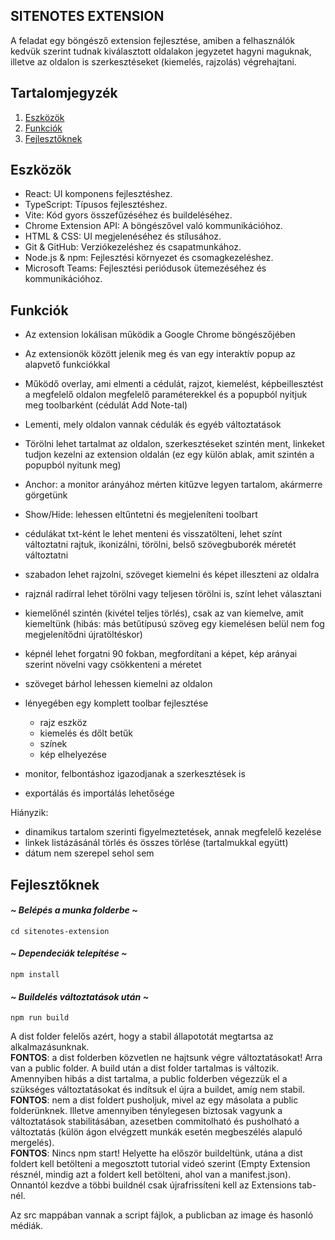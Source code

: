 SITENOTES EXTENSION
--

A feladat egy böngésző extension fejlesztése, amiben a felhasználók kedvük szerint tudnak kiválasztott oldalakon jegyzetet hagyni maguknak, illetve az oldalon is szerkesztéseket (kiemelés, rajzolás) végrehajtani.

## Tartalomjegyzék

1. [Eszközök](#eszközök)
2. [Funkciók](#funkciók)
3. [Fejlesztőknek](#fejlesztőknek)

## Eszközök

- React: UI komponens fejlesztéshez.
- TypeScript: Típusos fejlesztéshez.
- Vite: Kód gyors összefűzéséhez és buildeléséhez.
- Chrome Extension API: A böngészővel való kommunikációhoz.
- HTML & CSS: UI megjelenéséhez és stílusához.
- Git & GitHub: Verziókezeléshez és csapatmunkához.
- Node.js & npm: Fejlesztési környezet és csomagkezeléshez.
- Microsoft Teams: Fejlesztési periódusok ütemezéséhez és kommunikációhoz.

## Funkciók

- Az extension lokálisan működik a Google Chrome böngészőjében
- Az extensionök között jelenik meg és van egy interaktív popup az alapvető funkciókkal
- Működő overlay, ami elmenti a cédulát, rajzot, kiemelést, képbeillesztést a megfelelő oldalon megfelelő paraméterekkel és a popupból nyitjuk meg toolbarként (cédulát Add Note-tal)
- Lementi, mely oldalon vannak cédulák és egyéb változtatások
- Törölni lehet tartalmat az oldalon, szerkesztéseket szintén ment, linkeket tudjon kezelni az extension oldalán (ez egy külön ablak, amit szintén a popupból nyitunk meg)

- Anchor: a monitor arányához mérten kitűzve legyen tartalom, akármerre görgetünk
- Show/Hide: lehessen eltűntetni és megjeleníteni toolbart
- cédulákat txt-ként le lehet menteni és visszatölteni, lehet színt változtatni rajtuk, ikonizálni, törölni, belső szövegbuborék méretét változtatni
- szabadon lehet rajzolni, szöveget kiemelni és képet illeszteni az oldalra
- rajznál radírral lehet törölni vagy teljesen törölni is, színt lehet választani
- kiemelőnél szintén (kivétel teljes törlés), csak az van kiemelve, amit kiemeltünk (hibás: más betűtípusú szöveg egy kiemelésen belül nem fog megjelenítődni újratöltéskor)
- képnél lehet forgatni 90 fokban, megfordítani a képet, kép arányai szerint növelni vagy csökkenteni a méretet
- szöveget bárhol lehessen kiemelni az oldalon
- lényegében egy komplett toolbar fejlesztése
    - rajz eszköz
    - kiemelés és dőlt betűk
    - színek
    - kép elhelyezése
- monitor, felbontáshoz igazodjanak a szerkesztések is
- exportálás és importálás lehetősége

Hiányzik:
- dinamikus tartalom szerinti figyelmeztetések, annak megfelelő kezelése
- linkek listázásánál törlés és összes törlése (tartalmukkal együtt)
- dátum nem szerepel sehol sem

## Fejlesztőknek

#### *~ Belépés a munka folderbe ~*
```
cd sitenotes-extension
```

#### *~ Dependeciák telepítése ~*
```
npm install
```

#### *~ Buildelés változtatások után ~*
```
npm run build
```
A dist folder felelős azért, hogy a stabil állapototát megtartsa az alkalmazásunknak.  
**FONTOS**: a dist folderben közvetlen ne hajtsunk végre változtatásokat! Arra van a public folder. A build után a dist folder tartalmas is változik. Amennyiben hibás a dist tartalma, a public folderben végezzük el a szükséges változtatásokat és indítsuk el újra a buildet, amíg nem stabil.  
**FONTOS**: nem a dist foldert pusholjuk, mivel az egy másolata a public folderünknek. Illetve amennyiben ténylegesen biztosak vagyunk a változtatások stabilitásában, azesetben commitolható és pusholható a változtatás (külön ágon elvégzett munkák esetén megbeszélés alapuló mergelés).  
**FONTOS**: Nincs npm start! Helyette ha először buildeltünk, utána a dist foldert kell betölteni a megosztott tutorial videó szerint (Empty Extension résznél, mindig azt a foldert kell betölteni, ahol van a manifest.json). Onnantól kezdve a többi buildnél csak újrafrissíteni kell az Extensions tab-nél.

Az src mappában vannak a script fájlok, a publicban az image és hasonló médiák.